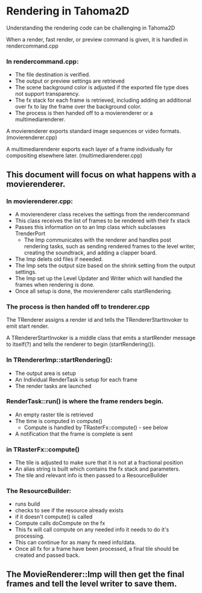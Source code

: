 # Rendering in Tahoma2D

Understanding the rendering code can be challenging in Tahoma2D

When a render, fast render, or preview command is given, it is handled in rendercommand.cpp

### In rendercommand.cpp:
- The file destination is verified.
- The output or preview settings are retrieved
- The scene background color is adjusted if the exported file type does not support transparency.
- The fx stack for each frame is retrieved, including adding an additional over fx to lay the frame over the background color.
- The process is then handed off to a movierenderer or a multimediarenderer.

A movierenderer exports standard image sequences or video formats.
(movierenderer.cpp)

A multimediarenderer exports each layer of a frame individually for compositing elsewhere later.
(multimediarenderer.cpp)

## This document will focus on what happens with a movierenderer.

### In movierenderer.cpp:
- A movierenderer class receives the settings from the rendercommand
- This class receives the list of frames to be rendered with their fx stack
- Passes this information on to an Imp class which subclasses TrenderPort
    - The Imp communicates with the renderer and handles post rendering tasks, such as sending rendered frames to the level writer, creating the soundtrack, and adding a clapper board.
- The Imp delets old files if neeeded.
- The Imp sets the output size based on the shrink setting from the output settings.
- The Imp set up the Level Updater and Writer which will handled the frames when rendering is done.
- Once all setup is done, the movierenderer calls startRendering.

### The process is then handed off to trenderer.cpp

The TRenderer assigns a render id and tells the TRendererStartInvoker to emit start render.

A TRendererStartInvoker is a middle class that emits a startRender message to itself(?) and tells the renderer to begin (startRendering()).

### In TRendererImp::startRendering():
- The output area is setup
- An Individual RenderTask is setup for each frame
- The render tasks are launched

### RenderTask::run() is where the frame renders begin.
- An empty raster tile is retrieved
- The time is computed in compute()
  - Compute is handled by TRasterFx::compute() - see below
- A notification that the frame is complete is sent

### in TRasterFx::compute()
- The tile is adjusted to make sure that it is not at a fractional position
- An alias string is built which contains the fx stack and parameters.
- The tile and relevant info is then passed to a ResourceBuilder 

### The ResourceBuilder:
- runs build
- checks to see if the resource already exists
- if it doesn't compute() is called
- Compute calls doCompute on the fx
- This fx will call compute on any needed info it needs to do it's processing.
- This can continue for as many fx need info/data.
- Once all fx for a frame have been processed, a final tile should be created and passed back.

## The MovieRenderer::Imp will then get the final frames and tell the level writer to save them.






